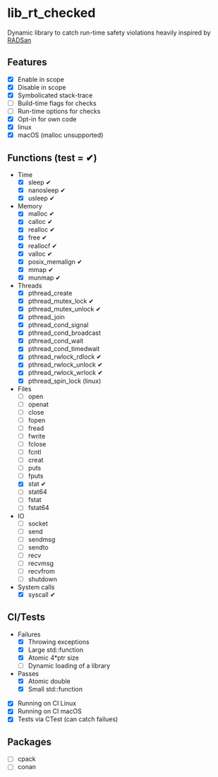 # lib_rt_checked
Dynamic library to catch run-time safety violations heavily inspired by [RADSan](https://github.com/realtime-sanitizer/radsan)

## Features
- [x] Enable in scope
- [x] Disable in scope
- [x] Symbolicated stack-trace
- [ ] Build-time flags for checks
- [ ] Run-time options for checks
- [x] Opt-in for own code
- [x] linux
- [x] macOS (malloc unsupported)

## Functions (test = ✔)
- Time
  - [x] sleep ✔
  - [x] nanosleep ✔
  - [x] usleep ✔
- Memory
  - [x] malloc ✔
  - [x] calloc ✔
  - [x] realloc ✔
  - [x] free ✔
  - [x] reallocf ✔
  - [x] valloc ✔
  - [x] posix_memalign ✔
  - [x] mmap ✔
  - [x] munmap ✔
- Threads
  - [x] pthread_create
  - [x] pthread_mutex_lock ✔
  - [x] pthread_mutex_unlock ✔
  - [x] pthread_join
  - [x] pthread_cond_signal
  - [x] pthread_cond_broadcast
  - [x] pthread_cond_wait
  - [x] pthread_cond_timedwait
  - [x] pthread_rwlock_rdlock ✔
  - [x] pthread_rwlock_unlock ✔
  - [x] pthread_rwlock_wrlock ✔
  - [x] pthread_spin_lock (linux)
- Files
  - [ ] open
  - [ ] openat
  - [ ] close
  - [ ] fopen
  - [ ] fread
  - [ ] fwrite
  - [ ] fclose
  - [ ] fcntl
  - [ ] creat
  - [ ] puts
  - [ ] fputs
  - [x] stat ✔
  - [ ] stat64
  - [ ] fstat
  - [ ] fstat64
- IO
  - [ ] socket
  - [ ] send
  - [ ] sendmsg
  - [ ] sendto
  - [ ] recv
  - [ ] recvmsg
  - [ ] recvfrom
  - [ ] shutdown
- System calls 
  - [x] syscall ✔

## CI/Tests
- Failures
  - [x] Throwing exceptions
  - [x] Large std::function
  - [x] Atomic 4*ptr size
  - [ ] Dynamic loading of a library
- Passes
  - [x] Atomic double
  - [x] Small std::function
- [x] Running on CI Linux
- [x] Running on CI macOS
- [x] Tests via CTest (can catch failues)

## Packages
- [ ] cpack
- [ ] conan
